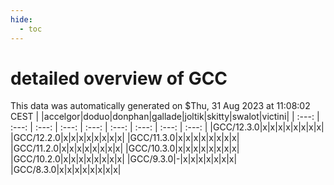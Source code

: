 ```yaml
---
hide:
  - toc
---
```


detailed overview of GCC
========================


This data was automatically generated on $Thu, 31 Aug 2023 at 11:08:02 CEST
| |accelgor|doduo|donphan|gallade|joltik|skitty|swalot|victini|
| :---: | :---: | :---: | :---: | :---: | :---: | :---: | :---: | :---: |
|GCC/12.3.0|x|x|x|x|x|x|x|x|
|GCC/12.2.0|x|x|x|x|x|x|x|x|
|GCC/11.3.0|x|x|x|x|x|x|x|x|
|GCC/11.2.0|x|x|x|x|x|x|x|x|
|GCC/10.3.0|x|x|x|x|x|x|x|x|
|GCC/10.2.0|x|x|x|x|x|x|x|x|
|GCC/9.3.0|-|x|x|x|x|x|x|x|
|GCC/8.3.0|x|x|x|x|x|x|x|x|
